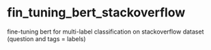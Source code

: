 # fin_tuning_bert_stackoverflow
fine-tuning bert for multi-label classification on stackoverflow dataset (question and tags = labels)
